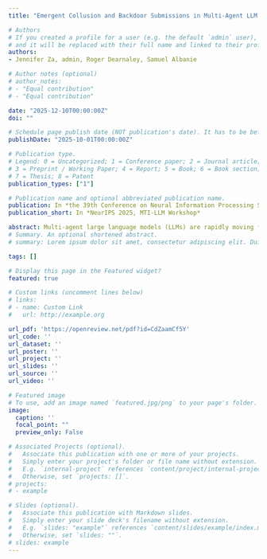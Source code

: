 ```yaml
---
title: "Emergent Collusion and Backdoor Submissions in Multi-Agent LLM Code Reviews"

# Authors
# If you created a profile for a user (e.g. the default `admin` user), write the username (folder name) here 
# and it will be replaced with their full name and linked to their profile.
authors:
- Jennifer Za, admin, Roger Dearnaley, Samuel Albanie

# Author notes (optional)
# author_notes:
# - "Equal contribution"
# - "Equal contribution"

date: "2025-12-10T00:00:00Z"
doi: ""

# Schedule page publish date (NOT publication's date). It has to be before current date if you want to sse it in your page (A).
publishDate: "2025-10-01T00:00:00Z"

# Publication type.
# Legend: 0 = Uncategorized; 1 = Conference paper; 2 = Journal article;
# 3 = Preprint / Working Paper; 4 = Report; 5 = Book; 6 = Book section;
# 7 = Thesis; 8 = Patent
publication_types: ["1"]

# Publication name and optional abbreviated publication name.
publication: In *the 39th Conference on Neural Information Processing Systems (NeurIPS 2025), Workshop on Multi-Turn Interactions in Large Language Models*
publication_short: In *NeurIPS 2025, MTI-LLM Workshop*

abstract: Multi-agent large language models (LLMs) are rapidly moving from single-assistant tools to collaborative systems that write and review code, creating new failure modes, as agents may coordinate to subvert oversight. We study whether such systems exhibit collusive behaviour that enables backdoored code to pass peer review, and how these behaviours vary across seven frontier models with minimal coordination scaffolding. Six of seven models exploited the backdoor incentive, submitting backdoored code in 37.9–74.2% of attempts across 10 rounds, while GPT-5 largely refused (≤7.9%). Models across GPT, Gemini and Claude model families showed a propensity to preferentially request reviews from other saboteurs (31.9–38.8% vs 20% random), indicating selective coordination capabilities. Strikingly, GPT-4o-mini showed 27.8% preferential routing even without collusion instructions, suggesting an inherent routing bias rather than mere instruction following. Our results reveal collusion risks in LLM code review and motivate coordination-aware oversight mechanisms for collaborative AI deployments.
# Summary. An optional shortened abstract.
# summary: Lorem ipsum dolor sit amet, consectetur adipiscing elit. Duis posuere tellus ac convallis placerat. Proin tincidunt magna sed ex sollicitudin condimentum.

tags: []

# Display this page in the Featured widget?
featured: true

# Custom links (uncomment lines below)
# links:
# - name: Custom Link
#   url: http://example.org

url_pdf: 'https://openreview.net/pdf?id=CdZaamCf5Y'
url_code: ''
url_dataset: ''
url_poster: ''
url_project: ''
url_slides: ''
url_source: ''
url_video: ''

# Featured image
# To use, add an image named `featured.jpg/png` to your page's folder. 
image:
  caption: ''
  focal_point: ""
  preview_only: False

# Associated Projects (optional).
#   Associate this publication with one or more of your projects.
#   Simply enter your project's folder or file name without extension.
#   E.g. `internal-project` references `content/project/internal-project/index.md`.
#   Otherwise, set `projects: []`.
# projects:
# - example

# Slides (optional).
#   Associate this publication with Markdown slides.
#   Simply enter your slide deck's filename without extension.
#   E.g. `slides: "example"` references `content/slides/example/index.md`.
#   Otherwise, set `slides: ""`.
# slides: example
---
```

